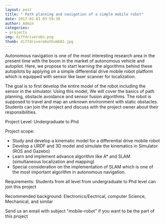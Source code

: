 ```yaml
---
layout: post
title: " Path planning and navigation of a simple mobile robot"
date: 2017-02-01 03:59:30
author: Admin
categories:
- projects
img: diffdriverobo.png
thumb: diffdriverobothumb01.jpg
---
```


Autonomous navigation is one of the most interesting research area in the present time with the boom 
in the market of autonomous vehicle and autopilot. Here, we propose to start learning the algorithms 
behind these autopilots by applying on a simple differential drive mobile robot platform which is equipped 
with sensor like laser scanner for localization. 
 <!--more-->
The goal is to first develop the entire model of the robot including the sensor in the simulator. Using this model, 
We will cover the basics of path planning, obstacle avoidance and sensor fusion algorithms. The robot is supposed 
to travel and map an unknown environment with static obstacles. Students can join the project and discuss with the project owner about their responsibilities.



Project Level: Undergraduate to Phd

Project scope:

* Study and develop a kinematic model for a differential drive mobile robot
* Develop a URDF and 3D model and simulate the kinematics in Simulator (ROS and Gazebo)
* Learn and implement advance algorithm like A* and SLAM (simultaneous localization and mapping)
* Special consideration on the implementation of SLAM which is one of the most important algorithm 
  in autonomous navigation.


Requirements:
Students from all level from undergraduate to Phd level can join this project

Recommended background: Electronics/Eectrical, computer Science, Mechanical, and similar

Send us an email with subject "mobile-robot" if you want to be the part of this project


[hampden]: https://github.com/
